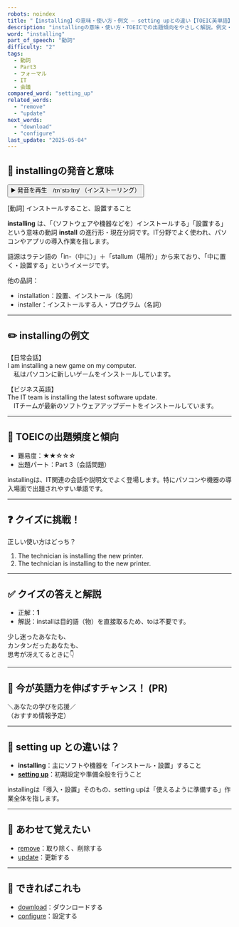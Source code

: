 ```yaml
---
robots: noindex
title: "【installing】の意味・使い方・例文 ― setting upとの違い【TOEIC英単語】"
description: "installingの意味・使い方・TOEICでの出題傾向をやさしく解説。例文・クイズ付きでsetting upとの違いもわかりやすく学べます。"
word: "installing"
part_of_speech: "動詞"
difficulty: "2"
tags:
  - 動詞
  - Part3
  - フォーマル
  - IT
  - 会議
compared_word: "setting_up"
related_words:
  - "remove"
  - "update"
next_words:
  - "download"
  - "configure"
last_update: "2025-05-04"
---
```


## 🔰 installingの発音と意味

<button class="play-audio" onclick="playTTS('installing')">
  <span class="play-audio-main">
    ▶️ 発音を再生　/ɪnˈstɔːlɪŋ/
  </span>
  <span class="play-audio-sub">
    （インストーリング）
  </span>
</button>

[動詞] インストールすること、設置すること

**installing** は、「（ソフトウェアや機器などを）インストールする」「設置する」という意味の動詞 **install** の進行形・現在分詞です。IT分野でよく使われ、パソコンやアプリの導入作業を指します。

語源はラテン語の「in-（中に）」＋「stallum（場所）」から来ており、「中に置く・設置する」というイメージです。

他の品詞：  
- installation：設置、インストール（名詞）
- installer：インストールする人・プログラム（名詞）

---

## ✏️ installingの例文

【日常会話】  
I am installing a new game on my computer.  
　私はパソコンに新しいゲームをインストールしています。

【ビジネス英語】  
The IT team is installing the latest software update.  
　ITチームが最新のソフトウェアアップデートをインストールしています。

---

## 🎯 TOEICの出題頻度と傾向

- 難易度：★★☆☆☆
- 出題パート：Part 3（会話問題）

installingは、IT関連の会話や説明文でよく登場します。特にパソコンや機器の導入場面で出題されやすい単語です。

---

## ❓ クイズに挑戦！

正しい使い方はどっち？

1. The technician is installing the new printer.  
2. The technician is installing to the new printer.

---

## ✅ クイズの答えと解説

- 正解：**1**
- 解説：installは目的語（物）を直接取るため、toは不要です。

少し迷ったあなたも、  
カンタンだったあなたも、  
思考が冴えてるときに👇️

---

## 🚀 今が英語力を伸ばすチャンス！ (PR)

<div class="info-center">
＼あなたの学びを応援／<br>  
（おすすめ情報予定）
</div>

---

## 🤔  setting up との違いは？

- **installing**：主にソフトや機器を「インストール・設置」すること
- **[setting up](/word/setting_up/)**：初期設定や準備全般を行うこと

installingは「導入・設置」そのもの、setting upは「使えるように準備する」作業全体を指します。

---

## 🧩 あわせて覚えたい

- [remove](/word/remove/)：取り除く、削除する
- [update](/word/update/)：更新する

---

## 📖 できればこれも

- [download](/word/download/)：ダウンロードする
- [configure](/word/configure/)：設定する

<!-- cvid: aid15_bid37 -->
